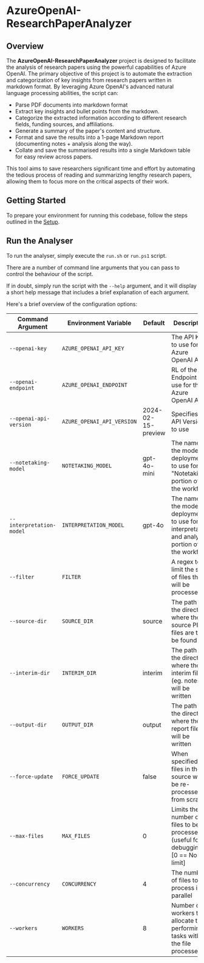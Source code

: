 # AzureOpenAI-ResearchPaperAnalyzer  
  
## Overview  
  
The **AzureOpenAI-ResearchPaperAnalyzer** project is designed to facilitate the analysis of research papers using the powerful capabilities of Azure OpenAI. 
The primary objective of this project is to automate the extraction and categorization of key insights from research papers written in markdown format. 
By leveraging Azure OpenAI's advanced natural language processing abilities, the script can:
  
- Parse PDF documents into markdown format
- Extract key insights and bullet points from the markdown.  
- Categorize the extracted information according to different research fields, funding sources, and affiliations.
- Generate a summary of the paper's content and structure.  
- Format and save the results into a 1-page Markdown report (documenting notes + analysis along the way).
- Collate and save the summarised results into a single Markdown table for easy review across papers.
  
This tool aims to save researchers significant time and effort by automating the tedious process of reading and summarizing lengthy research papers, allowing them to focus more on the critical aspects of their work.  

## Getting Started

To prepare your environment for running this codebase, follow the steps outlined in the [Setup](./SETUP.md).

## Run the Analyser

To run the analyser, simply execute the `run.sh` or `run.ps1` script.

There are a number of command line arguments that you can pass to control the behaviour of the script.

If in doubt, simply run the script with the `--help` argument, and it will display a short help message that includes a brief explanation of each argument.

Here's a brief overview of the configuration options: 

| Command Argument         | Environment Variable       | Default            | Description                                                                                         | 
|--------------------------|----------------------------|--------------------|-----------------------------------------------------------------------------------------------------|
| `--openai-key`           | `AZURE_OPENAI_API_KEY`     | <not specified>    | The API Key to use for the Azure OpenAI API                                                         |
| `--openai-endpoint`      | `AZURE_OPENAI_ENDPOINT`    | <not specified>    | RL of the API Endpoint to use for the Azure OpenAI API                                              |
| `--openai-api-version`   | `AZURE_OPENAI_API_VERSION` | 2024-02-15-preview | Specifies the API Version to use                                                                    |
| `--notetaking-model`     | `NOTETAKING_MODEL`         | gpt-4o-mini        | The name of the model deployment to use for the "Notetaking" portion of the workflow                | 
| `--interpretation-model` | `INTERPRETATION_MODEL`     | gpt-4o             | The name of the model deployment to use for the interpretation and analysis portion of the workflow |
| `--filter`               | `FILTER`                   | <not specified>    | A regex to limit the set of files that will be processed                                            | 
| `--source-dir`           | `SOURCE_DIR`               | source             | The path to the directory where the source PDF files are to be found                                | 
| `--interim-dir`          | `INTERIM_DIR`              | interim            | The path to the directory where the interim files (eg. notes) will be written                       |
| `--output-dir`           | `OUTPUT_DIR`               | output             | The path to the directory where the report files will be written                                    | 
| `--force-update`         | `FORCE_UPDATE`             | false              | When specified, all files in the source will be re-processed from scratch                           | 
| `--max-files`            | `MAX_FILES`                | 0                  | Limits the number of files to be processed (useful for debugging) [0 == No limit]                   | 
| `--concurrency`          | `CONCURRENCY`              | 4                  | The number of files to process in parallel                                                          | 
| `--workers`              | `WORKERS`                  | 8                  | Number of workers to allocate to performing tasks within the file processed                         | 

